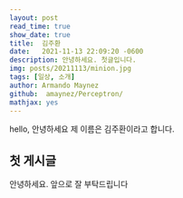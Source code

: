 ```yaml
---
layout: post
read_time: true
show_date: true
title:  김주환
date:   2021-11-13 22:09:20 -0600
description: 안녕하세요. 첫글입니다.
img: posts/20211113/minion.jpg 
tags: [일상, 소개]
author: Armando Maynez
github:  amaynez/Perceptron/
mathjax: yes
---
```

hello, 안녕하세요 제 이름은 김주환이라고 합니다.

## 첫 게시글	

안녕하세요. 앞으로 잘 부탁드립니다

